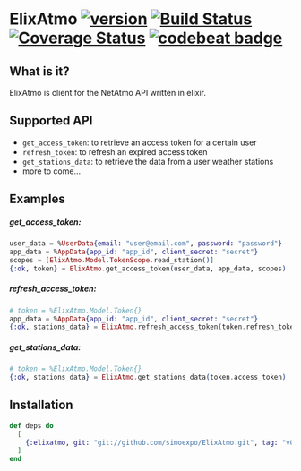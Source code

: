 # ElixAtmo [![version](https://img.shields.io/badge/version-0.3.0-blue.svg)](https://github.com/simoexpo/ElixAtmo/tree/v0.3.0) [![Build Status](https://travis-ci.org/simoexpo/ElixAtmo.svg?branch=master)](https://travis-ci.org/simoexpo/ElixAtmo) [![Coverage Status](https://coveralls.io/repos/github/simoexpo/ElixAtmo/badge.svg?branch=master)](https://coveralls.io/github/simoexpo/ElixAtmo?branch=master) [![codebeat badge](https://codebeat.co/badges/ea970de3-b5ed-4b07-9d62-f4fb31dcb475)](https://codebeat.co/projects/github-com-simoexpo-elixatmo-master)

## What is it?

ElixAtmo is client for the NetAtmo API written in elixir.

## Supported API

* `get_access_token`: to retrieve an access token for a certain user
* `refresh_token`: to refresh an expired access token
* `get_stations_data`: to retrieve the data from a user weather stations
* more to come...

## Examples

##### get_access_token:
```elixir
user_data = %UserData{email: "user@email.com", password: "password"}
app_data = %AppData{app_id: "app_id", client_secret: "secret"}
scopes = [ElixAtmo.Model.TokenScope.read_station()]
{:ok, token} = ElixAtmo.get_access_token(user_data, app_data, scopes)
```

##### refresh_access_token:
```elixir
# token = %ElixAtmo.Model.Token{}
app_data = %AppData{app_id: "app_id", client_secret: "secret"}
{:ok, stations_data} = ElixAtmo.refresh_access_token(token.refresh_token, app_data)
```

##### get_stations_data:
```elixir
# token = %ElixAtmo.Model.Token{}
{:ok, stations_data} = ElixAtmo.get_stations_data(token.access_token)
```

## Installation

```elixir
def deps do
  [
    {:elixatmo, git: "git://github.com/simoexpo/ElixAtmo.git", tag: "v0.2.0"}
  ]
end
```

